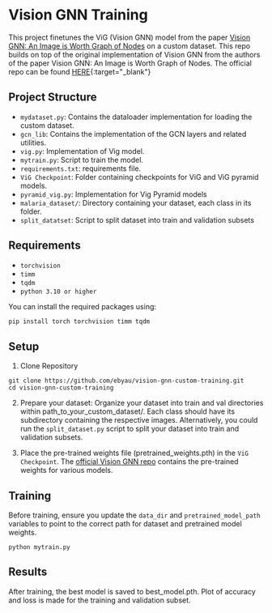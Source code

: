 # Vision GNN Training

This project finetunes the ViG (Vision GNN) model from the paper [Vision GNN: An Image is Worth Graph of Nodes](https://arxiv.org/abs/2206.00272?target=_blank)  on a custom dataset. 
This repo builds on top of the original implementation of Vision GNN from the authors of the paper Vision GNN: An Image is Worth Graph of Nodes.
The official repo can be found [HERE](https://github.com/huawei-noah/Efficient-AI-Backbones/tree/master/vig_pytorch?target=_blank){:target="_blank"}

## Project Structure

- `mydataset.py`: Contains the dataloader implementation for loading the custom dataset.
- `gcn_lib`: Contains the implementation of the GCN layers and related utilities.
- `vig.py`: Implementation of Vig model.
- `mytrain.py`: Script to train the model.
- `requirements.txt`: requirements file.
- `ViG Checkpoint`: Folder containing checkpoints for ViG and ViG pyramid models.
- `pyramid_vig.py`: Implementation for Vig Pyramid models
- `malaria_dataset/`: Directory containing your dataset, each class in its folder.
- `split_datatset`: Script to split dataset into train and validation subsets

## Requirements
- `torchvision`
- `timm`
- `tqdm`
- `python 3.10 or higher`

You can install the required packages using:

```bash
pip install torch torchvision timm tqdm

```

## Setup
1. Clone Repository
```
git clone https://github.com/ebyau/vision-gnn-custom-training.git
cd vision-gnn-custom-training
```

2. Prepare your dataset:
Organize your dataset into train and val directories within path_to_your_custom_dataset/.
Each class should have its subdirectory containing the respective images.
Alternatively, you could run the `split_dataset.py` script to split your dataset into train and validation subsets.

3. Place the pre-trained weights file (pretrained_weights.pth) in the `ViG Checkpoint`. The [official Vision GNN repo](https://github.com/huawei-noah/Efficient-AI-Backbones/tree/master/vig_pytorch?target=_blank)  contains the pre-trained weights for various models.


## Training
Before training, ensure you update the `data_dir` and `pretrained_model_path` variables to point to the correct path for dataset and pretrained model weights.
```
python mytrain.py
```

## Results

After training, the best model is saved to best_model.pth. Plot of accuracy and loss is made for the training and validation subset.

